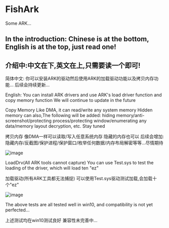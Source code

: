 # FishArk
Some ARK...

In the introduction: Chinese is at the bottom, English is at the top, just read one!
-
介绍中:中文在下,英文在上,只需要读一个即可!
------------------------------------------------------------------------------------------------------------------------------------------------------

简体中文:
你可以安装ARK的驱动然后使用ARK的加载驱动功能以及拷贝内存功能...
后续会持续更新...

English:
You can install ARK drivers and use ARK's load driver function and copy memory function
We will continue to update in the future

Copy Memory Like DMA, it can read/write any system memory Hidden memory can also,The following will be added: hiding memory/anti-screenshot/protecting process/protecting window/enumerating any data/memory layout decryption, etc. Stay tuned

拷贝内存 像DMA一样可以读取/写入任意系统内存 隐藏的内存也可以 后续会增加:隐藏内存/反截图/保护进程/保护窗口/枚举任何数据/内存布局解密等等...尽情期待

![image](https://github.com/user-attachments/assets/7496a025-4fd6-431f-9f27-a9c5f7832feb)

LoadDrv(All ARK tools cannot capture) You can use Test.sys to test the loading of the driver, which will load ten "ez"

加载驱动(所有ARK工具都无法捕捉) 可以使用Test.sys驱动测试加载,会加载十个"ez"

![image](https://github.com/user-attachments/assets/b7100fc7-3d14-449a-9a41-7c6aa4c7b3fc)

The above tests are all tested well in win10, and compatibility is not yet perfected...

上述测试均在win10测试良好 兼容性未完善中...
